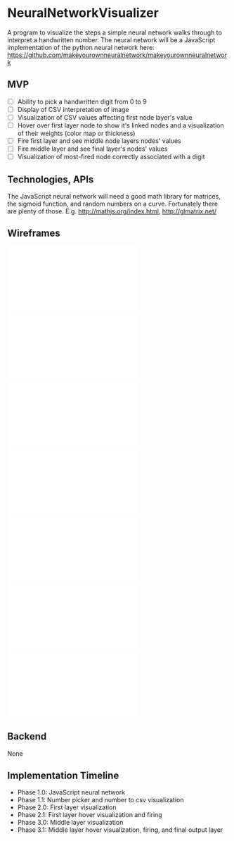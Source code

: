 # NeuralNetworkVisualizer
A program to visualize the steps a simple neural network walks through to interpret a handwritten number.
The neural network will be a JavaScript implementation of the python neural network here: https://github.com/makeyourownneuralnetwork/makeyourownneuralnetwork

## MVP
- [ ] Ability to pick a handwritten digit from 0 to 9
- [ ] Display of CSV interpretation of image
- [ ] Visualization of CSV values affecting first node layer's value
- [ ] Hover over first layer node to show it's linked nodes and a visualization of their weights (color map or thickness)
- [ ] Fire first layer and see middle node layers nodes' values
- [ ] Fire middle layer and see final layer's nodes' values
- [ ] Visualization of most-fired node correctly associated with a digit

## Technologies, APIs
The JavaScript neural network will need a good math library for matrices, the sigmoid function, and random numbers on a curve. Fortunately there are plenty of those. E.g. http://mathjs.org/index.html, http://glmatrix.net/

## Wireframes
![number-picker]
![number-to-csv]
![first-layer]
![first-layer-hover]
![second-layer]
![second-layer-hover]
![final-layer-output]


[number-picker]: ./wireframes/number_picker.pdf
[number-to-csv]: ./wireframes/number_to_csv.pdf
[first-layer]: ./wireframes/first_layer.pdf
[first-layer-hover]: ./wireframes/first_layer_hover.pdf
[second-layer]: ./wireframes/second_layer.pdf
[second-layer-hover]: ./wireframes/second_layer_hover.pdf
[final-layer-output]: ./wireframes/final_output_layer.pdf

## Backend
None

## Implementation Timeline
* Phase 1.0: JavaScript neural network
* Phase 1.1: Number picker and number to csv visualization
* Phase 2.0: First layer visualization
* Phase 2.1: First layer hover visualization and firing
* Phase 3.0: Middle layer visualization
* Phase 3.1: Middle layer hover visualization, firing, and final output layer 


